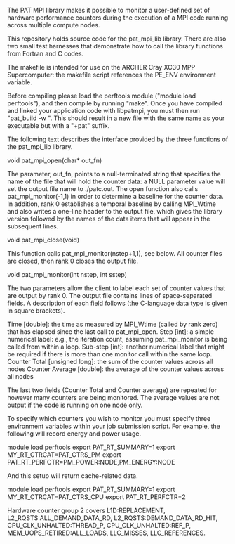 The PAT MPI library makes it possible to monitor a user-defined set of
hardware performance counters during the execution of a MPI code running
across multiple compute nodes.

This repository holds source code for the pat_mpi_lib library. There are
also two small test harnesses that demonstrate how to call the library
functions from Fortran and C codes.

The makefile is intended for use on the ARCHER Cray XC30 MPP Supercomputer:
the makefile script references the PE_ENV environment variable.

Before compiling please load the perftools module ("module load perftools"),
and then compile by running "make". Once you have compiled and linked your
application code with libpatmpi, you must then run "pat_build -w <executable>".
This should result in a new file with the same name as your executable but
with a "+pat" suffix.


The following text describes the interface provided by the three functions
of the pat_mpi_lib library.

void pat_mpi_open(char* out_fn)

The parameter, out_fn, points to a null-terminated string that specifies the name of the file that will hold the counter data:
a NULL parameter value will set the output file name to ./patc.out. The open function also calls pat_mpi_monitor(-1,1) in order to
determine a baseline for the counter data. In addition, rank 0 establishes a temporal baseline by calling MPI_Wtime and also writes
a one-line  header to the output file, which gives the library version followed by the names of the data items that will appear in
the subsequent lines.

void pat_mpi_close(void)

This function calls pat_mpi_monitor(nstep+1,1), see below. All counter files are closed, then rank 0 closes the output file.

void pat_mpi_monitor(int nstep, int sstep)

The two parameters allow the client to label each set of counter values that are output by rank 0. The output file contains lines
of space-separated fields. A description of each field follows (the  C-language data type is given in square brackets).

Time [double]: the time as measured by MPI_Wtime (called by rank zero) that has elapsed since the last call to pat_mpi_open. 
Step [int]: a simple numerical label: e.g., the iteration count, assuming pat_mpi_monitor is being called from within a loop. 
Sub-step [int]: another numerical label that might be required if there is more than one monitor call within the same loop.
Counter Total [unsigned long]: the sum of the counter values across all nodes
Counter Average [double]: the average of the counter values across all nodes 

The last two fields (Counter Total and Counter average) are repeated for however many counters are being monitored. The
average values are not output if the code is running on one node only.

To specify which counters you wish to monitor you must specify three environment variables within your job submission
script. For example, the following will record energy and power usage.

module load perftools
export PAT_RT_SUMMARY=1
export MY_RT_CTRCAT=PAT_CTRS_PM
export PAT_RT_PERFCTR=PM_POWER:NODE,PM_ENERGY:NODE

And this setup will return cache-related data.

module load perftools
export PAT_RT_SUMMARY=1
export MY_RT_CTRCAT=PAT_CTRS_CPU
export PAT_RT_PERFCTR=2

Hardware counter group 2 covers L1D:REPLACEMENT, L2_RQSTS:ALL_DEMAND_DATA_RD, L2_RQSTS:DEMAND_DATA_RD_HIT, CPU_CLK_UNHALTED:THREAD_P,
CPU_CLK_UNHALTED:REF_P, MEM_UOPS_RETIRED:ALL_LOADS, LLC_MISSES, LLC_REFERENCES.